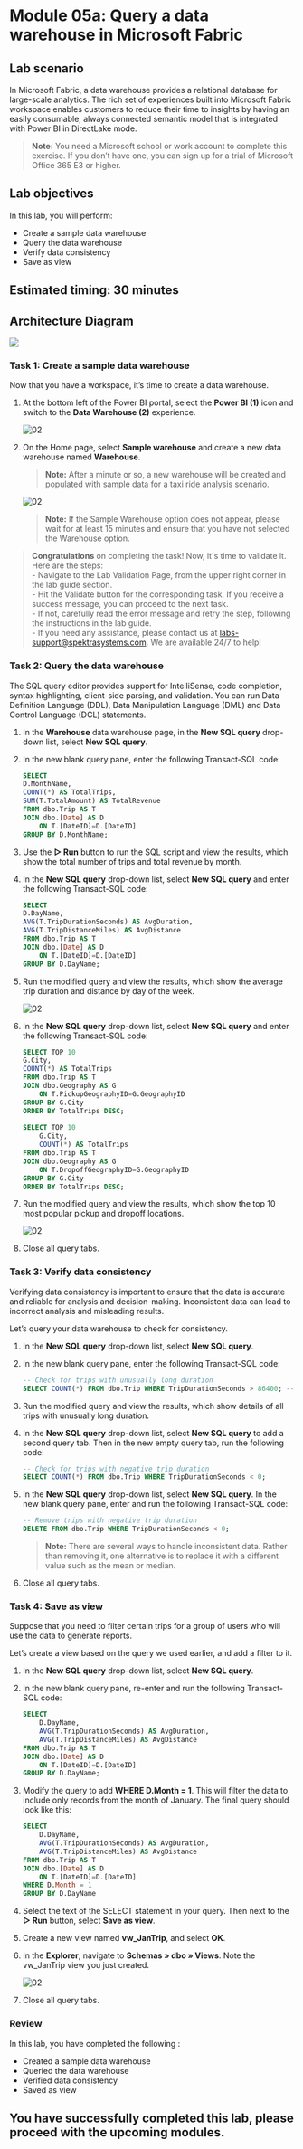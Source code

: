 # Module 05a: Query a data warehouse in Microsoft Fabric

## Lab scenario
In Microsoft Fabric, a data warehouse provides a relational database for large-scale analytics. The rich set of experiences built into Microsoft Fabric workspace enables customers to reduce their time to insights by having an easily consumable, always connected semantic model that is integrated with Power BI in DirectLake mode.

>**Note:** You need a Microsoft school or work account to complete this exercise. If you don’t have one, you can sign up for a trial of Microsoft Office 365 E3 or higher.

## Lab objectives
In this lab, you will perform:

- Create a sample data warehouse
- Query the data warehouse
- Verify data consistency
- Save as view

## Estimated timing: 30 minutes

## Architecture Diagram

![](Images/Arch-09.png)

### Task 1: Create a sample data warehouse

Now that you have a workspace, it’s time to create a data warehouse.

1. At the bottom left of the Power BI portal, select the **Power BI (1)** icon and switch to the **Data Warehouse (2)** experience.

   ![02](./Images/data-warehouse.png)

1. On the Home page, select **Sample warehouse** and create a new data warehouse named **Warehouse<inject key="DeploymentID" enableCopy="false"/>**.

    >**Note:** After a minute or so, a new warehouse will be created and populated with sample data for a taxi ride analysis scenario.

    ![02](./Images/sampledatawarehouse.png)

    >**Note:** If the Sample Warehouse option does not appear, please wait for at least 15 minutes and ensure that you have not selected the Warehouse option.
    
> **Congratulations** on completing the task! Now, it's time to validate it. Here are the steps:<br>
      - Navigate to the Lab Validation Page, from the upper right corner in the lab guide section.<br>
      - Hit the Validate button for the corresponding task. If you receive a success message, you can proceed to the next task.<br>
      - If not, carefully read the error message and retry the step, following the instructions in the lab guide.<br>
      - If you need any assistance, please contact us at labs-support@spektrasystems.com. We are available 24/7 to help!

### Task 2: Query the data warehouse

The SQL query editor provides support for IntelliSense, code completion, syntax highlighting, client-side parsing, and validation. You can run Data Definition Language (DDL), Data Manipulation Language (DML) and Data Control Language (DCL) statements.

1. In the **Warehouse<inject key="DeploymentID" enableCopy="false"/>** data warehouse page, in the **New SQL query** drop-down list, select **New SQL query**.

1. In the new blank query pane, enter the following Transact-SQL code:

    ```Sql
    SELECT 
    D.MonthName, 
    COUNT(*) AS TotalTrips, 
    SUM(T.TotalAmount) AS TotalRevenue 
    FROM dbo.Trip AS T
    JOIN dbo.[Date] AS D
        ON T.[DateID]=D.[DateID]
    GROUP BY D.MonthName;
    ```

1. Use the **▷ Run** button to run the SQL script and view the results, which show the total number of trips and total revenue by month.

1. In the **New SQL query** drop-down list, select **New SQL query** and enter the following Transact-SQL code:

    ```Sql
    SELECT 
    D.DayName, 
    AVG(T.TripDurationSeconds) AS AvgDuration, 
    AVG(T.TripDistanceMiles) AS AvgDistance 
    FROM dbo.Trip AS T
    JOIN dbo.[Date] AS D
        ON T.[DateID]=D.[DateID]
    GROUP BY D.DayName;
    ```

1. Run the modified query and view the results, which show the average trip duration and distance by day of the week.

    ![02](./Images/output(6).png)

1. In the **New SQL query** drop-down list, select **New SQL query** and enter the following Transact-SQL code:

    ```Sql
    SELECT TOP 10 
    G.City, 
    COUNT(*) AS TotalTrips 
    FROM dbo.Trip AS T
    JOIN dbo.Geography AS G
        ON T.PickupGeographyID=G.GeographyID
    GROUP BY G.City
    ORDER BY TotalTrips DESC;
        
    SELECT TOP 10 
        G.City, 
        COUNT(*) AS TotalTrips 
    FROM dbo.Trip AS T
    JOIN dbo.Geography AS G
        ON T.DropoffGeographyID=G.GeographyID
    GROUP BY G.City
    ORDER BY TotalTrips DESC;
    ```

1. Run the modified query and view the results, which show the top 10 most popular pickup and dropoff locations.

    ![02](./Images/output(7).png)

1. Close all query tabs.

### Task 3: Verify data consistency

Verifying data consistency is important to ensure that the data is accurate and reliable for analysis and decision-making. Inconsistent data can lead to incorrect analysis and misleading results.

Let’s query your data warehouse to check for consistency.

1. In the **New SQL query** drop-down list, select **New SQL query**.

1. In the new blank query pane, enter the following Transact-SQL code:

    ```Sql
    -- Check for trips with unusually long duration
    SELECT COUNT(*) FROM dbo.Trip WHERE TripDurationSeconds > 86400; -- 24 hours
    ```

1. Run the modified query and view the results, which show details of all trips with unusually long duration.

1. In the **New SQL query** drop-down list, select **New SQL query** to add a second query tab. Then in the new empty query tab, run the following code:

    ```Sql
    -- Check for trips with negative trip duration
    SELECT COUNT(*) FROM dbo.Trip WHERE TripDurationSeconds < 0;
    ```

1. In the **New SQL query** drop-down list, select **New SQL query**. In the new blank query pane, enter and run the following Transact-SQL code:

    ```Sql
    -- Remove trips with negative trip duration
    DELETE FROM dbo.Trip WHERE TripDurationSeconds < 0;
    ```

    >**Note:** There are several ways to handle inconsistent data. Rather than removing it, one alternative is to replace it with a different value such as the mean or median.

1. Close all query tabs.

### Task 4: Save as view

Suppose that you need to filter certain trips for a group of users who will use the data to generate reports.

Let’s create a view based on the query we used earlier, and add a filter to it.

1. In the **New SQL query** drop-down list, select **New SQL query**.

1. In the new blank query pane, re-enter and run the following Transact-SQL code:

    ```Sql
    SELECT 
        D.DayName, 
        AVG(T.TripDurationSeconds) AS AvgDuration, 
        AVG(T.TripDistanceMiles) AS AvgDistance 
    FROM dbo.Trip AS T
    JOIN dbo.[Date] AS D
        ON T.[DateID]=D.[DateID]
    GROUP BY D.DayName;
    ```

1. Modify the query to add **WHERE D.Month = 1**. This will filter the data to include only records from the month of January. The final query should look like this:

    ```Sql
    SELECT 
        D.DayName, 
        AVG(T.TripDurationSeconds) AS AvgDuration, 
        AVG(T.TripDistanceMiles) AS AvgDistance 
    FROM dbo.Trip AS T
    JOIN dbo.[Date] AS D
        ON T.[DateID]=D.[DateID]
    WHERE D.Month = 1
    GROUP BY D.DayName
    ```

1. Select the text of the SELECT statement in your query. Then next to the **▷ Run** button, select **Save as view**.

1. Create a new view named **vw_JanTrip**, and select **OK**.

1. In the **Explorer**, navigate to **Schemas » dbo » Views**. Note the vw_JanTrip view you just created.

    ![02](./Images/sqlqueryresult.png)

1. Close all query tabs.

### Review
 In this lab, you have completed the following :
- Created a sample data warehouse
- Queried the data warehouse
- Verified data consistency
- Saved as view

## You have successfully completed this lab, please proceed with the upcoming modules.
